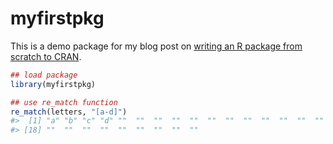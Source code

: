 
<!-- README.md is generated from README.Rmd. Please edit that file -->

# myfirstpkg

<!-- badges: start -->

<!-- badges: end -->

This is a demo package for my blog post on [writing an R package from
scratch to CRAN](http://mikewk.com/post/2019-05-01-writing-r-package/).

``` r
## load package
library(myfirstpkg)

## use re_match function
re_match(letters, "[a-d]")
#>  [1] "a" "b" "c" "d" ""  ""  ""  ""  ""  ""  ""  ""  ""  ""  ""  ""  "" 
#> [18] ""  ""  ""  ""  ""  ""  ""  ""  ""
```
